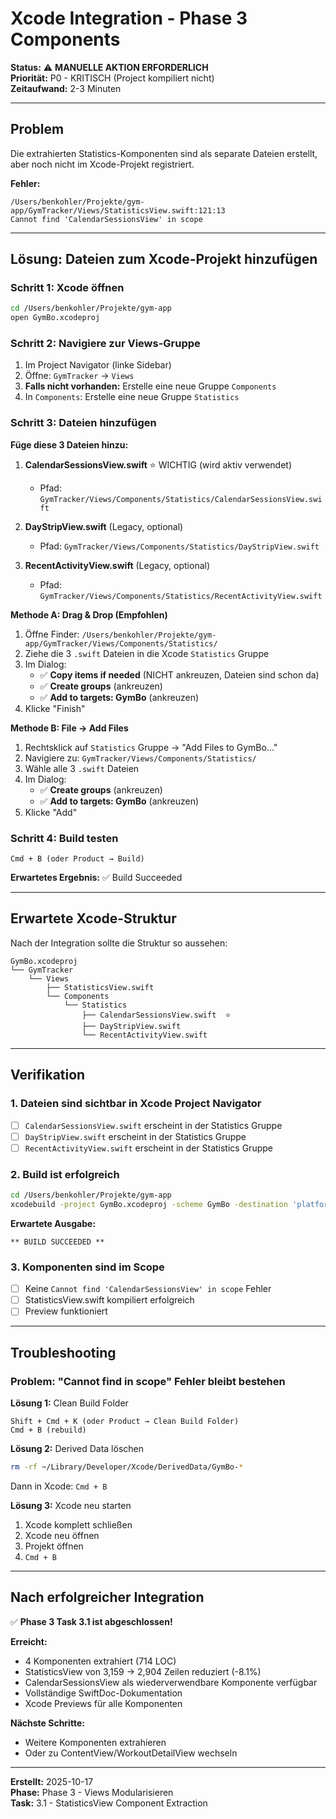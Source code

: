 # Xcode Integration - Phase 3 Components

**Status:** ⚠️ **MANUELLE AKTION ERFORDERLICH**  
**Priorität:** P0 - KRITISCH (Project kompiliert nicht)  
**Zeitaufwand:** 2-3 Minuten

---

## Problem

Die extrahierten Statistics-Komponenten sind als separate Dateien erstellt, aber noch nicht im Xcode-Projekt registriert.

**Fehler:**
```
/Users/benkohler/Projekte/gym-app/GymTracker/Views/StatisticsView.swift:121:13 
Cannot find 'CalendarSessionsView' in scope
```

---

## Lösung: Dateien zum Xcode-Projekt hinzufügen

### Schritt 1: Xcode öffnen
```bash
cd /Users/benkohler/Projekte/gym-app
open GymBo.xcodeproj
```

### Schritt 2: Navigiere zur Views-Gruppe
1. Im Project Navigator (linke Sidebar)
2. Öffne: `GymTracker` → `Views`
3. **Falls nicht vorhanden:** Erstelle eine neue Gruppe `Components`
4. In `Components`: Erstelle eine neue Gruppe `Statistics`

### Schritt 3: Dateien hinzufügen
**Füge diese 3 Dateien hinzu:**

1. **CalendarSessionsView.swift** ⭐ WICHTIG (wird aktiv verwendet)
   - Pfad: `GymTracker/Views/Components/Statistics/CalendarSessionsView.swift`
   
2. **DayStripView.swift** (Legacy, optional)
   - Pfad: `GymTracker/Views/Components/Statistics/DayStripView.swift`
   
3. **RecentActivityView.swift** (Legacy, optional)
   - Pfad: `GymTracker/Views/Components/Statistics/RecentActivityView.swift`

**Methode A: Drag & Drop (Empfohlen)**
1. Öffne Finder: `/Users/benkohler/Projekte/gym-app/GymTracker/Views/Components/Statistics/`
2. Ziehe die 3 `.swift` Dateien in die Xcode `Statistics` Gruppe
3. Im Dialog:
   - ✅ **Copy items if needed** (NICHT ankreuzen, Dateien sind schon da)
   - ✅ **Create groups** (ankreuzen)
   - ✅ **Add to targets: GymBo** (ankreuzen)
4. Klicke "Finish"

**Methode B: File → Add Files**
1. Rechtsklick auf `Statistics` Gruppe → "Add Files to GymBo..."
2. Navigiere zu: `GymTracker/Views/Components/Statistics/`
3. Wähle alle 3 `.swift` Dateien
4. Im Dialog:
   - ✅ **Create groups** (ankreuzen)
   - ✅ **Add to targets: GymBo** (ankreuzen)
5. Klicke "Add"

### Schritt 4: Build testen
```
Cmd + B (oder Product → Build)
```

**Erwartetes Ergebnis:** ✅ Build Succeeded

---

## Erwartete Xcode-Struktur

Nach der Integration sollte die Struktur so aussehen:

```
GymBo.xcodeproj
└── GymTracker
    └── Views
        ├── StatisticsView.swift
        └── Components
            └── Statistics
                ├── CalendarSessionsView.swift  ⭐
                ├── DayStripView.swift
                └── RecentActivityView.swift
```

---

## Verifikation

### 1. Dateien sind sichtbar in Xcode Project Navigator
- [ ] `CalendarSessionsView.swift` erscheint in der Statistics Gruppe
- [ ] `DayStripView.swift` erscheint in der Statistics Gruppe
- [ ] `RecentActivityView.swift` erscheint in der Statistics Gruppe

### 2. Build ist erfolgreich
```bash
cd /Users/benkohler/Projekte/gym-app
xcodebuild -project GymBo.xcodeproj -scheme GymBo -destination 'platform=iOS Simulator,name=iPhone 15' clean build
```

**Erwartete Ausgabe:**
```
** BUILD SUCCEEDED **
```

### 3. Komponenten sind im Scope
- [ ] Keine `Cannot find 'CalendarSessionsView' in scope` Fehler
- [ ] StatisticsView.swift kompiliert erfolgreich
- [ ] Preview funktioniert

---

## Troubleshooting

### Problem: "Cannot find in scope" Fehler bleibt bestehen

**Lösung 1:** Clean Build Folder
```
Shift + Cmd + K (oder Product → Clean Build Folder)
Cmd + B (rebuild)
```

**Lösung 2:** Derived Data löschen
```bash
rm -rf ~/Library/Developer/Xcode/DerivedData/GymBo-*
```
Dann in Xcode: `Cmd + B`

**Lösung 3:** Xcode neu starten
1. Xcode komplett schließen
2. Xcode neu öffnen
3. Projekt öffnen
4. `Cmd + B`

---

## Nach erfolgreicher Integration

✅ **Phase 3 Task 3.1 ist abgeschlossen!**

**Erreicht:**
- 4 Komponenten extrahiert (714 LOC)
- StatisticsView von 3,159 → 2,904 Zeilen reduziert (-8.1%)
- CalendarSessionsView als wiederverwendbare Komponente verfügbar
- Vollständige SwiftDoc-Dokumentation
- Xcode Previews für alle Komponenten

**Nächste Schritte:**
- Weitere Komponenten extrahieren
- Oder zu ContentView/WorkoutDetailView wechseln

---

**Erstellt:** 2025-10-17  
**Phase:** Phase 3 - Views Modularisieren  
**Task:** 3.1 - StatisticsView Component Extraction
